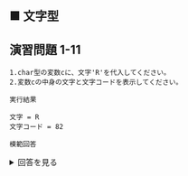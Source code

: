 ## ■ 文字型

## 演習問題 1-11

```
1.char型の変数cに、文字'R'を代入してください。
2.変数cの中身の文字と文字コードを表示してください。
```

`実行結果`

```
文字 = R
文字コード = 82
```

`模範回答`
<details>
<summary>回答を見る</summary>

```c
#include <stdio.h>

int main() {
    char c = 'R';

    printf("文字 = %c\n", c);
    printf("文字コード = %d\n", c);

    return 0;
}
```
</details>